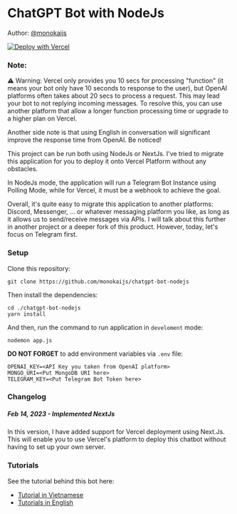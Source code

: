 # ChatGPT Bot with NodeJs
Author: [@monokaijs](https://monokaijs.com)

[![Deploy with Vercel](https://vercel.com/button)](https://vercel.com/new/clone?repository-url=https%3A%2F%2Fgithub.com%2Fmonokaijs%2Fchatgpt-bot-nodejs)

### Note:
⚠️ Warning: Vercel only provides you 10 secs for processing "function" (it means your bot only have
10 seconds to response to the user), but OpenAI platforms often takes about 20 secs to process a request.
This may lead your bot to not replying incoming messages. To resolve this, you can
use another platform that allow a longer function processing time or upgrade to a higher plan on Vercel.

Another side note is that using English in conversation will significant improve the response time from OpenAI. Be noticed!

This project can be run both using NodeJs or NextJs. I've tried to migrate this application
for you to deploy it onto Vercel Platform without any obstacles.

In NodeJs mode, the application will run a Telegram Bot Instance using Polling Mode, while for Vercel,
it must be a webhook to achieve the goal.

Overall, it's quite easy to migrate this application to another platforms: Discord, Messenger, ... or whatever messaging
platform you like, as long as it allows us to send/receive messages via APIs. I will talk about this further
in another project or a deeper fork of this product. However, today, let's focus on Telegram first.

### Setup
Clone this repository:
```shell
git clone https://github.com/monokaijs/chatgpt-bot-nodejs
```
Then install the dependencies:
```shell
cd ./chatgpt-bot-nodejs
yarn install
```
And then, run the command to run application in `develoment` mode:
```shell
nodemon app.js
```

**DO NOT FORGET** to add environment variables via `.env` file:
```textmate
OPENAI_KEY=<API Key you taken from OpenAI platform>
MONGO_URI=<Put MongoDB URI here>
TELEGRAM_KEY=<Put Telegram Bot Token here>
```

### Changelog
##### Feb 14, 2023 - Implemented NextJs
In this version, I have added support for Vercel deployment using Next.Js. This will enable you to use Vercel's platform
to deploy this chatbot without having to set up your own server.

### Tutorials
See the tutorial behind this bot here:
- [Tutorial in Vietnamese](docs/tutorials.vi.md)
- [Tutorials in English](docs/tutorials.en.md)
